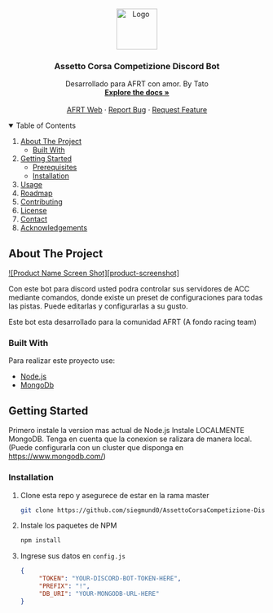 <!-- PROJECT LOGO -->
<br />
<p align="center">
  <a href="https://github.com/siegmund0/AssettoCorsaCompetizione-Discord-Bot-MONGODB">
    <img src="https://i.imgur.com/L98PTPI.png" alt="Logo" width="80" height="80">
  </a>

  <h3 align="center">Assetto Corsa Competizione Discord Bot</h3>

  <p align="center">
    Desarrollado para AFRT con amor. By Tato
    <br />
    <a href="https://github.com/siegmund0/AssettoCorsaCompetizione-Discord-Bot-MONGODB"><strong>Explore the docs »</strong></a>
    <br />
    <br />
    <a href="https://www.afondoracingteam.com/">AFRT Web</a>
    ·
    <a href="https://github.com/siegmund0/AssettoCorsaCompetizione-Discord-Bot-MONGODB/issues">Report Bug</a>
    ·
    <a href="https://github.com/siegmund0/AssettoCorsaCompetizione-Discord-Bot-MONGODB/issues">Request Feature</a>
  </p>
</p>

<!-- TABLE OF CONTENTS -->
<details open="open">
  <summary>Table of Contents</summary>
  <ol>
    <li>
      <a href="#about-the-project">About The Project</a>
      <ul>
        <li><a href="#built-with">Built With</a></li>
      </ul>
    </li>
    <li>
      <a href="#getting-started">Getting Started</a>
      <ul>
        <li><a href="#prerequisites">Prerequisites</a></li>
        <li><a href="#installation">Installation</a></li>
      </ul>
    </li>
    <li><a href="#usage">Usage</a></li>
    <li><a href="#roadmap">Roadmap</a></li>
    <li><a href="#contributing">Contributing</a></li>
    <li><a href="#license">License</a></li>
    <li><a href="#contact">Contact</a></li>
    <li><a href="#acknowledgements">Acknowledgements</a></li>
  </ol>
</details>

<!-- ABOUT THE PROJECT -->
## About The Project

[![Product Name Screen Shot][product-screenshot]](https://example.com)

Con este bot para discord usted podra controlar sus servidores de ACC mediante comandos, donde existe un preset de configuraciones para todas las pistas. Puede editarlas y configurarlas a su gusto.

Este bot esta desarrollado para la comunidad AFRT (A fondo racing team)


### Built With

Para realizar este proyecto use:
* [Node.js](https://nodejs.org/en/)
* [MongoDb](https://www.mongodb.com/)

<!-- GETTING STARTED -->
## Getting Started

Primero instale la version mas actual de Node.js
Instale LOCALMENTE MongoDB. Tenga en cuenta que la conexion se ralizara de manera local. (Puede configurarla con un cluster que disponga en https://www.mongodb.com/)

### Installation

1. Clone esta repo y asegurece de estar en la rama master
   ```sh
   git clone https://github.com/siegmund0/AssettoCorsaCompetizione-Discord-Bot-MONGODB
   ```
2. Instale los paquetes de NPM
   ```sh
   npm install
   ```
3. Ingrese sus datos en `config.js`
   ```JSON
   {
        "TOKEN": "YOUR-DISCORD-BOT-TOKEN-HERE",
        "PREFIX": "!",
        "DB_URI": "YOUR-MONGODB-URL-HERE"
   }
   ```